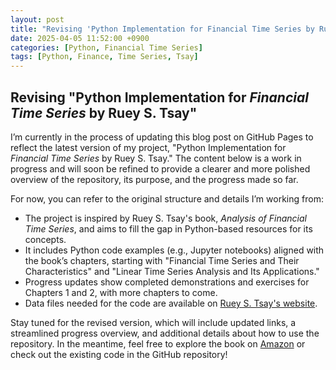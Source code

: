 ```yaml
---
layout: post
title: "Revising 'Python Implementation for Financial Time Series by Ruey S. Tsay'"
date: 2025-04-05 11:52:00 +0900
categories: [Python, Financial Time Series]
tags: [Python, Finance, Time Series, Tsay]
---
```


## Revising "Python Implementation for *Financial Time Series* by Ruey S. Tsay"

I’m currently in the process of updating this blog post on GitHub Pages to reflect the latest version of my project, "Python Implementation for *Financial Time Series* by Ruey S. Tsay." The content below is a work in progress and will soon be refined to provide a clearer and more polished overview of the repository, its purpose, and the progress made so far.

For now, you can refer to the original structure and details I’m working from:

- The project is inspired by Ruey S. Tsay's book, *Analysis of Financial Time Series*, and aims to fill the gap in Python-based resources for its concepts.
- It includes Python code examples (e.g., Jupyter notebooks) aligned with the book’s chapters, starting with "Financial Time Series and Their Characteristics" and "Linear Time Series Analysis and Its Applications."
- Progress updates show completed demonstrations and exercises for Chapters 1 and 2, with more chapters to come.
- Data files needed for the code are available on [Ruey S. Tsay's website](https://faculty.chicagobooth.edu/ruey-s-tsay/research/analysis-of-financial-time-series-3rd-edition).

Stay tuned for the revised version, which will include updated links, a streamlined progress overview, and additional details about how to use the repository. In the meantime, feel free to explore the book on [Amazon](https://www.amazon.com/Analysis-Financial-Time-Ruey-Tsay/dp/8126548932/ref=sr_1_1?keywords=ISBN+978-0-470-41435-4&qid=1577994389&sr=8-1/) or check out the existing code in the GitHub repository!
